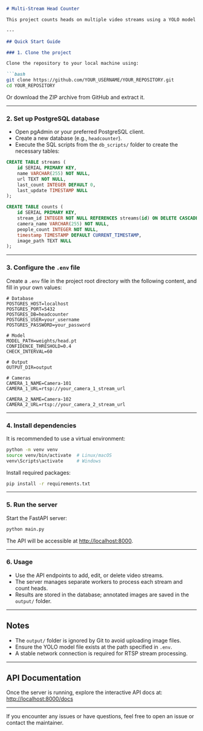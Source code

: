 ````markdown
# Multi-Stream Head Counter

This project counts heads on multiple video streams using a YOLO model with a FastAPI backend.

---

## Quick Start Guide

### 1. Clone the project

Clone the repository to your local machine using:

```bash
git clone https://github.com/YOUR_USERNAME/YOUR_REPOSITORY.git
cd YOUR_REPOSITORY
````

Or download the ZIP archive from GitHub and extract it.

---

### 2. Set up PostgreSQL database

* Open pgAdmin or your preferred PostgreSQL client.
* Create a new database (e.g., `headcounter`).
* Execute the SQL scripts from the `db_scripts/` folder to create the necessary tables:

```sql
CREATE TABLE streams (
    id SERIAL PRIMARY KEY,
    name VARCHAR(255) NOT NULL,
    url TEXT NOT NULL,
    last_count INTEGER DEFAULT 0,
    last_update TIMESTAMP NULL
);

CREATE TABLE counts (
    id SERIAL PRIMARY KEY,
    stream_id INTEGER NOT NULL REFERENCES streams(id) ON DELETE CASCADE,
    camera_name VARCHAR(255) NOT NULL,
    people_count INTEGER NOT NULL,
    timestamp TIMESTAMP DEFAULT CURRENT_TIMESTAMP,
    image_path TEXT NULL
);
```

---

### 3. Configure the `.env` file

Create a `.env` file in the project root directory with the following content, and fill in your own values:

```env
# Database
POSTGRES_HOST=localhost
POSTGRES_PORT=5432
POSTGRES_DB=headcounter
POSTGRES_USER=your_username
POSTGRES_PASSWORD=your_password

# Model
MODEL_PATH=weights/head.pt
CONFIDENCE_THRESHOLD=0.4
CHECK_INTERVAL=60

# Output
OUTPUT_DIR=output

# Cameras
CAMERA_1_NAME=Camera-101
CAMERA_1_URL=rtsp://your_camera_1_stream_url

CAMERA_2_NAME=Camera-102
CAMERA_2_URL=rtsp://your_camera_2_stream_url
```

---

### 4. Install dependencies

It is recommended to use a virtual environment:

```bash
python -m venv venv
source venv/bin/activate  # Linux/macOS
venv\Scripts\activate     # Windows
```

Install required packages:

```bash
pip install -r requirements.txt
```

---

### 5. Run the server

Start the FastAPI server:

```bash
python main.py
```

The API will be accessible at [http://localhost:8000](http://localhost:8000).

---

### 6. Usage

* Use the API endpoints to add, edit, or delete video streams.
* The server manages separate workers to process each stream and count heads.
* Results are stored in the database; annotated images are saved in the `output/` folder.

---

## Notes

* The `output/` folder is ignored by Git to avoid uploading image files.
* Ensure the YOLO model file exists at the path specified in `.env`.
* A stable network connection is required for RTSP stream processing.

---

## API Documentation

Once the server is running, explore the interactive API docs at:
[http://localhost:8000/docs](http://localhost:8000/docs)

---

If you encounter any issues or have questions, feel free to open an issue or contact the maintainer.

```